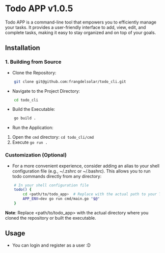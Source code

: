 # Todo APP v1.0.5

Todo APP is a command-line tool that empowers you to efficiently manage your tasks. It provides a user-friendly interface to add, view, edit, and complete tasks, making it easy to stay organized and on top of your goals.

## Installation

### 1. Building from Source

-   Clone the Repository:

```bash
    git clone git@github.com:frangdelsolar/todo_cli.git
```

-   Navigate to the Project Directory:

```bash
    cd todo_cli
```

-   Build the Executable:

```bash
    go build .
```

-   Run the Application:

1. Open the `cmd` directory: `cd todo_cli/cmd`
2. Execute `go run .`

### Customization (Optional)

-   For a more convenient experience, consider adding an alias to your shell configuration file (e.g., ~/.zshrc or ~/.bashrc). This allows you to run todo commands directly from any directory:

```bash
    # In your shell configuration file
    todo() {
        cd <path/to/todo_app>  # Replace with the actual path to your Todo APP directory
        APP_ENV=dev go run cmd/main.go "$@"
    }
```

**Note**: Replace <path/to/todo_app> with the actual directory where you cloned the repository or built the executable.

## Usage

- You can login and register as a user :D

